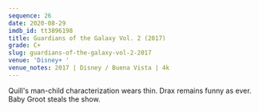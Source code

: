 ```yaml
---
sequence: 26
date: 2020-08-29
imdb_id: tt3896198
title: Guardians of the Galaxy Vol. 2 (2017)
grade: C+
slug: guardians-of-the-galaxy-vol-2-2017
venue: 'Disney+ '
venue_notes: 2017 | Disney / Buena Vista | 4k
---
```


Quill's man-child characterization wears thin. Drax remains funny as ever. Baby Groot steals the show.